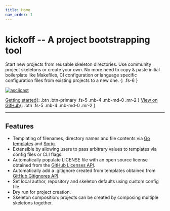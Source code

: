 ```yaml
---
title: Home
nav_order: 1
---
```


# kickoff -- A project bootstrapping tool

Start new projects from reusable skeleton directories. Use community project
skeletons or create your own. No more need to copy & paste initial boilerplate
like Makefiles, CI configuration or language specific configuration files from
existing projects to a new one.
{: .fs-6 }

[![asciicast](https://asciinema.org/a/409511.svg)](https://asciinema.org/a/409511)

[Getting started](getting-started){: .btn .btn-primary .fs-5 .mb-4 .mb-md-0 .mr-2 }
[View on GitHub](https://github.com/martinohmann/kickoff){: .btn .fs-5 .mb-4 .mb-md-0 .mr-2 }

<hr>

## Features

- Templating of filenames, directory names and file contents via [Go
  templates](https://golang.org/pkg/text/template/) and
  [Sprig](http://masterminds.github.io/sprig/).
- Extensible by allowing users to pass arbitrary values to templates via config
  files or CLI flags.
- Automatically populate LICENSE file with an open source license obtained from
  the [GitHub Licenses API](https://docs.github.com/en/rest/reference/licenses).
- Automatically add a .gitignore created from templates obtained from
  [GitHub Gitignores API](https://docs.github.com/en/rest/reference/gitignore).
- Set local author, repository and skeleton defaults using custom config file.
- Dry run for project creation.
- Skeleton composition: projects can be created by composing multiple skeletons
  together.
